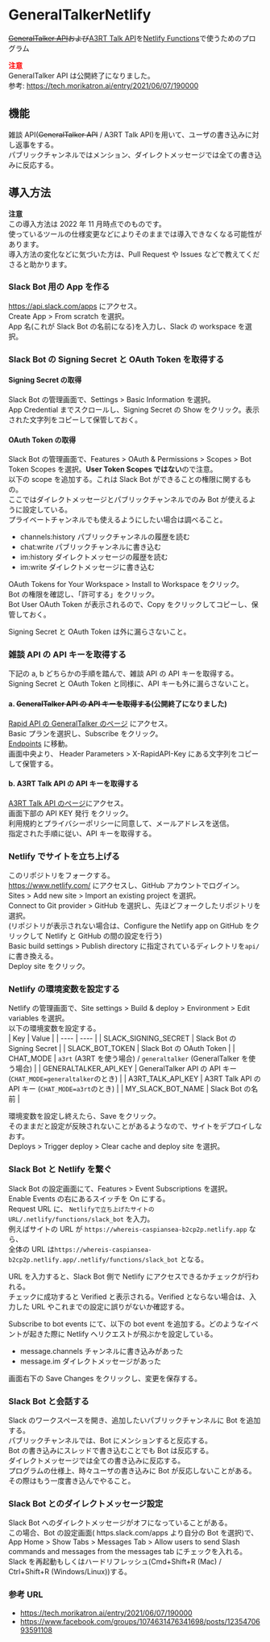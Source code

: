 # GeneralTalkerNetlify

~~[GeneralTalker API](https://rapidapi.com/ja/morikatroninc-morikatroninc-default/api/generaltalker/details)および~~[A3RT Talk API](https://a3rt.recruit.co.jp/product/talkAPI/)を[Netlify Functions](https://functions.netlify.com/)で使うためのプログラム

<span style="color: red;">**注意**</span>  
GeneralTalker API は公開終了になりました。  
参考: https://tech.morikatron.ai/entry/2021/06/07/190000

## 機能

雑談 API(~~GeneralTalker API~~ / A3RT Talk API)を用いて、ユーザの書き込みに対し返事をする。  
パブリックチャンネルではメンション、ダイレクトメッセージでは全ての書き込みに反応する。

## 導入方法

**注意**  
この導入方法は 2022 年 11 月時点でのものです。  
使っているツールの仕様変更などによりそのままでは導入できなくなる可能性があります。  
導入方法の変化などに気づいた方は、Pull Request や Issues などで教えてくださると助かります。

### Slack Bot 用の App を作る

https://api.slack.com/apps にアクセス。  
Create App > From scratch を選択。  
App 名(これが Slack Bot の名前になる)を入力し、Slack の workspace を選択。

### Slack Bot の Signing Secret と OAuth Token を取得する

#### Signing Secret の取得

Slack Bot の管理画面で、Settings > Basic Information を選択。  
App Credential までスクロールし、Signing Secret の Show をクリック。表示された文字列をコピーして保管しておく。

#### OAuth Token の取得

Slack Bot の管理画面で、Features > OAuth & Permissions > Scopes > Bot Token Scopes を選択。**User Token Scopes ではない**ので注意。  
以下の scope を追加する。これは Slack Bot ができることの権限に関するもの。  
ここではダイレクトメッセージとパブリックチャンネルでのみ Bot が使えるように設定している。  
プライベートチャンネルでも使えるようにしたい場合は調べること。

- channels:history パブリックチャンネルの履歴を読む
- chat:write パブリックチャンネルに書き込む
- im:history ダイレクトメッセージの履歴を読む
- im:write ダイレクトメッセージに書き込む

OAuth Tokens for Your Workspace > Install to Workspace をクリック。  
Bot の権限を確認し、「許可する」をクリック。  
Bot User OAuth Token が表示されるので、Copy をクリックしてコピーし、保管しておく。

Signing Secret と OAuth Token は外に漏らさないこと。

### 雑談 API の API キーを取得する

下記の a, b どちらかの手順を踏んで、雑談 API の API キーを取得する。  
Signing Secret と OAuth Token と同様に、API キーも外に漏らさないこと。

#### a. ~~GeneralTalker API の API キーを取得する~~(公開終了になりました)

[Rapid API の GeneralTalker のページ](https://rapidapi.com/morikatroninc-morikatroninc-default/api/generaltalker/pricing) にアクセス。  
Basic プランを選択し、Subscribe をクリック。  
[Endpoints](https://rapidapi.com/morikatroninc-morikatroninc-default/api/generaltalker) に移動。  
画面中央より、 Header Parameters > X-RapidAPI-Key にある文字列をコピーして保管する。

#### b. A3RT Talk API の API キーを取得する

[A3RT Talk API のページ](https://a3rt.recruit.co.jp/product/talkAPI/)にアクセス。  
画面下部の API KEY 発行 をクリック。  
利用規約とプライバシーポリシーに同意して、メールアドレスを送信。  
指定された手順に従い、API キーを取得する。

### Netlify でサイトを立ち上げる

このリポジトリをフォークする。  
https://www.netlify.com/ にアクセスし、GitHub アカウントでログイン。  
Sites > Add new site > Import an existing project を選択。  
Connect to Git provider > GitHub を選択し、先ほどフォークしたリポジトリを選択。  
(リポジトリが表示されない場合は、Configure the Netlify app on GitHub をクリックして Netlify と GitHub の間の設定を行う)  
Basic build settings > Publish directory に指定されているディレクトリを`api/`に書き換える。  
Deploy site をクリック。

### Netlify の環境変数を設定する

Netlify の管理画面で、Site settings > Build & deploy > Environment > Edit variables を選択。  
以下の環境変数を設定する。  
| Key | Value |
| ---- | ---- |
| SLACK_SIGNING_SECRET | Slack Bot の Signing Secret |
| SLACK_BOT_TOKEN | Slack Bot の OAuth Token |
| CHAT_MODE | `a3rt` (A3RT を使う場合) / `generaltalker` (GeneralTalker を使う場合) |
| GENERALTALKER_API_KEY | GeneralTalker API の API キー (`CHAT_MODE=generaltalker`のとき) |
| A3RT_TALK_API_KEY | A3RT Talk API の API キー (`CHAT_MODE=a3rt`のとき) |
| MY_SLACK_BOT_NAME | Slack Bot の名前 |

環境変数を設定し終えたら、Save をクリック。  
そのままだと設定が反映されないことがあるようなので、サイトをデプロイしなおす。  
Deploys > Trigger deploy > Clear cache and deploy site を選択。

### Slack Bot と Netlify を繋ぐ

Slack Bot の設定画面にて、Features > Event Subscriptions を選択。  
Enable Events の右にあるスイッチを On にする。  
Request URL に、 `Netlifyで立ち上げたサイトのURL/.netlify/functions/slack_bot` を入力。  
例えばサイトの URL が `https://whereis-caspiansea-b2cp2p.netlify.app` なら、  
全体の URL は`https://whereis-caspiansea-b2cp2p.netlify.app/.netlify/functions/slack_bot` となる。

URL を入力すると、Slack Bot 側で Netlify にアクセスできるかチェックが行われる。  
チェックに成功すると Verified と表示される。Verified とならない場合は、入力した URL やこれまでの設定に誤りがないか確認する。

Subscribe to bot events にて、以下の bot event を追加する。どのようなイベントが起きた際に Netlify へリクエストが飛ぶかを設定している。

- message.channels チャンネルに書き込みがあった
- message.im ダイレクトメッセージがあった

画面右下の Save Changes をクリックし、変更を保存する。

### Slack Bot と会話する

Slack のワークスペースを開き、追加したいパブリックチャンネルに Bot を追加する。  
パブリックチャンネルでは、Bot にメンションすると反応する。  
Bot の書き込みにスレッドで書き込むことでも Bot は反応する。  
ダイレクトメッセージでは全ての書き込みに反応する。  
プログラムの仕様上、時々ユーザの書き込みに Bot が反応しないことがある。その際はもう一度書き込んでやること。

### Slack Bot とのダイレクトメッセージ設定

Slack Bot へのダイレクトメッセージがオフになっていることがある。  
この場合、Bot の設定画面( https.slack.com/apps より自分の Bot を選択)で、  
App Home > Show Tabs > Messages Tab > Allow users to send Slash commands and messages from the messages tab にチェックを入れる。  
Slack を再起動もしくはハードリフレッシュ(Cmd+Shift+R (Mac) / Ctrl+Shift+R (Windows/Linux))する。

### 参考 URL

- https://tech.morikatron.ai/entry/2021/06/07/190000
- https://www.facebook.com/groups/1074631476341698/posts/1235470693591108
